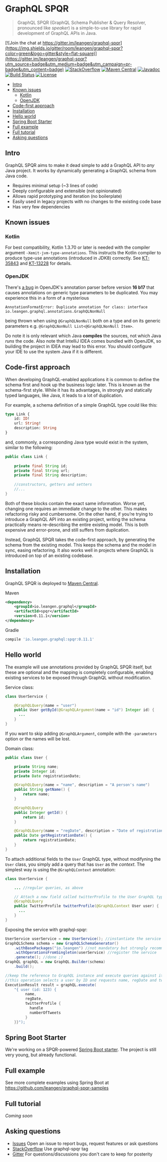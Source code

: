 # GraphQL SPQR

> GraphQL SPQR (GraphQL Schema Publisher & Query Resolver, pronounced like _speaker_) is a simple-to-use library for rapid development of GraphQL APIs in Java.

[![Join the chat at https://gitter.im/leangen/graphql-spqr](https://img.shields.io/gitter/room/leangen/graphql-spqr?color=green&logo=gitter&style=flat-square)](https://gitter.im/leangen/graphql-spqr?utm_source=badge&utm_medium=badge&utm_campaign=pr-badge&utm_content=badge)
[![StackOverflow](https://img.shields.io/static/v1?label=stackoverflow&message=graphql-spqr&color=green&style=flat-square)](https://stackoverflow.com/questions/tagged/graphql-spqr)
[![Maven Central](https://img.shields.io/maven-central/v/io.leangen.graphql/spqr?color=green&style=flat-square)](https://maven-badges.herokuapp.com/maven-central/io.leangen.graphql/spqr)
[![Javadoc](https://img.shields.io/badge/dynamic/json.svg?style=flat-square&prefix=v&color=green&label=javadoc&query=$.response.docs[0].latestVersion&uri=http%3A%2F%2Fsearch.maven.org%2Fsolrsearch%2Fselect%3Fq%3Dg%3A%2522io.leangen.graphql%2522%2BAND%2Ba%3A%2522spqr%2522%26wt%3Djson)](http://www.javadoc.io/doc/io.leangen.graphql/spqr)
[![Build Status](https://img.shields.io/travis/leangen/graphql-spqr?color=green&style=flat-square)](https://travis-ci.org/leangen/graphql-spqr)
[![License](https://img.shields.io/github/license/leangen/graphql-spqr.svg?style=flat-square)](https://raw.githubusercontent.com/leangen/graphql-spqr/master/LICENSE)

   * [Intro](#intro)
   * [Known issues](#known-issues)
      * [Kotlin](#kotlin)
      * [OpenJDK](#openjdk)
   * [Code-first approach](#code-first-approach)
   * [Installation](#installation)
   * [Hello world](#hello-world)
   * [Spring Boot Starter](#spring-boot-starter)
   * [Full example](#full-example)
   * [Full tutorial](#full-tutorial)
   * [Asking questions](#asking-questions)

## Intro

GraphQL SPQR aims to make it dead simple to add a GraphQL API to _any_ Java project. It works by dynamically generating a GraphQL schema from Java code.

* Requires minimal setup (~3 lines of code)
* Deeply configurable and extensible (not opinionated)
* Allows rapid prototyping and iteration (no boilerplate)
* Easily used in legacy projects with no changes to the existing code base
* Has very few dependencies

## Known issues

### Kotlin

For best compatibility, Kotlin 1.3.70 or later is needed with the compiler argument `-Xemit-jvm-type-annotations`.
This instructs the Kotlin compiler to produce type-use annotations (introduced in JDK8) correctly.
See [KT-35843](https://youtrack.jetbrains.com/issue/KT-35843) and [KT-13228](https://youtrack.jetbrains.com/issue/KT-13228) for details.

### OpenJDK

There's [a bug](https://bugs.java.com/bugdatabase/view_bug.do?bug_id=8202473) in OpenJDK's annotation parser before version **16 b17** that causes annotations on generic type parameters to be duplicated. You may experience this in a form of a mysterious
```
AnnotationFormatError: Duplicate annotation for class: interface io.leangen.graphql.annotations.GraphQLNonNull
```
being thrown when using `@GraphQLNonNull` both on a type and on its generic parameters e.g. `@GraphQLNonNull List<@GraphQLNonNull Item>`.

Do note it is only relevant which Java **compiles** the sources, not which Java _runs_ the code. Also note that IntelliJ IDEA comes bundled with OpenJDK, so building the project in IDEA may lead to this error. You should configure your IDE to use the system Java if it is different.

## Code-first approach

When developing GraphQL-enabled applications it is common to define the schema first and hook up the business logic later. This is known as the schema-first style. While it has its advantages, in strongly and statically typed languages, like Java, it leads to a lot of duplication.

For example, a schema definition of a simple GraphQL type could like this:

```graphql
type Link {
    id: ID!
    url: String!
    description: String
}
```

and, commonly, a corresponding Java type would exist in the system, similar to the following:

```java
public class Link {
    
    private final String id;
    private final String url;
    private final String description;
    
    //constructors, getters and setters
    //...
}
```

Both of these blocks contain the exact same information. Worse yet, changing one requires an immediate change to the other. This makes refactoring risky and cumbersome. On the other hand, if you’re trying to introduce a GraphQL API into an existing project, writing the schema practically means re-describing the entire existing model. This is both expensive and error-prone, and still suffers from duplication.

Instead, GraphQL SPQR takes the code-first approach, by generating the schema from the existing model. This keeps the schema and the model in sync, easing refactoring. It also works well in projects where GraphQL is introduced on top of an existing codebase.

## Installation

GraphQL SPQR is deployed to [Maven Central](https://search.maven.org/#search%7Cgav%7C1%7Cg%3A%22io.leangen.graphql%22%20AND%20a%3A%22spqr%22).

Maven

```xml
<dependency>
    <groupId>io.leangen.graphql</groupId>
    <artifactId>spqr</artifactId>
    <version>0.11.1</version>
</dependency>
```

Gradle

```groovy
compile 'io.leangen.graphql:spqr:0.11.1'
```

## Hello world

The example will use annotations provided by GraphQL SPQR itself, but these are optional and the mapping is completely configurable, enabling existing services to be exposed through GraphQL without modification.

Service class:

```java
class UserService {

    @GraphQLQuery(name = "user")
    public User getById(@GraphQLArgument(name = "id") Integer id) {
      ...
    }
}
```
If you want to skip adding `@GraphQLArgument`, compile with the `-parameters` option or the names will be lost.

Domain class:

```java
public class User {

    private String name;
    private Integer id;
    private Date registrationDate;

    @GraphQLQuery(name = "name", description = "A person's name")
    public String getName() {
        return name;
    }

    @GraphQLQuery
    public Integer getId() {
        return id;
    }

    @GraphQLQuery(name = "regDate", description = "Date of registration")
    public Date getRegistrationDate() {
        return registrationDate;
    }
}
```

To attach additional fields to the `User` GraphQL type, without modifyning the `User` class, you simply add a query that has `User` as the _context_. The simplest way is using the `@GraphQLContext` annotation:

```java
class UserService {

    ... //regular queries, as above

    // Attach a new field called twitterProfile to the User GraphQL type
    @GraphQLQuery
    public TwitterProfile twitterProfile(@GraphQLContext User user) {
      ...
    }
}
```

Exposing the service with graphql-spqr:

```java
UserService userService = new UserService(); //instantiate the service (or inject by Spring or another framework)
GraphQLSchema schema = new GraphQLSchemaGenerator()
    .withBasePackages("io.leangen") //not mandatory but strongly recommended to set your "root" packages
    .withOperationsFromSingleton(userService) //register the service
    .generate(); //done ;)
GraphQL graphQL = new GraphQL.Builder(schema)
	.build();

//keep the reference to GraphQL instance and execute queries against it.
//this operation selects a user by ID and requests name, regDate and twitterProfile fields only
ExecutionResult result = graphQL.execute(   
    "{ user (id: 123) {
         name,
         regDate,
         twitterProfile {
           handle
           numberOfTweets
         }
    }}");
```

## Spring Boot Starter

We're working on a SPQR-powered [Spring Boot starter](https://github.com/leangen/graphql-spqr-spring-boot-starter). The project is still very young, but already functional.

## Full example

See more complete examples using Spring Boot at https://github.com/leangen/graphql-spqr-samples

## Full tutorial

_Coming soon_

## Asking questions

* [Issues](https://github.com/leangen/graphql-spqr/issues) Open an issue to report bugs, request features or ask questions
* [StackOverflow](https://stackoverflow.com/questions/tagged/graphql-spqr) Use graphql-spqr tag
* [Gitter](https://gitter.im/leangen/graphql-spqr) For questions/discussions you don't care to keep for posterity
